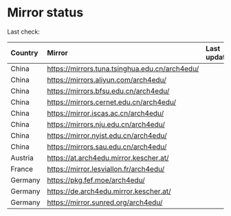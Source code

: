 <script src="./time.js"></script>
# Mirror status
Last check: <script type="text/javascript">localize(1717482389.3614502);</script>

|Country|Mirror|Last update|
|:------|:-----|:----------|
|China|https://mirrors.tuna.tsinghua.edu.cn/arch4edu/|<script type="text/javascript">localize(1717440922);</script>|
|China|https://mirrors.aliyun.com/arch4edu/|<script type="text/javascript">localize(1717267460);</script>|
|China|https://mirrors.bfsu.edu.cn/arch4edu/|<script type="text/javascript">localize(1717440922);</script>|
|China|https://mirrors.cernet.edu.cn/arch4edu/|<script type="text/javascript">localize(1717440922);</script>|
|China|https://mirror.iscas.ac.cn/arch4edu/|<script type="text/javascript">localize(1717440922);</script>|
|China|https://mirrors.nju.edu.cn/arch4edu/|<script type="text/javascript">localize(1717440922);</script>|
|China|https://mirror.nyist.edu.cn/arch4edu/|<script type="text/javascript">localize(1717440922);</script>|
|China|https://mirrors.sau.edu.cn/arch4edu/|<script type="text/javascript">localize(1717440922);</script>|
|Austria|https://at.arch4edu.mirror.kescher.at/|<script type="text/javascript">localize(1717440922);</script>|
|France|https://mirror.lesviallon.fr/arch4edu/|<script type="text/javascript">localize(1717440922);</script>|
|Germany|https://pkg.fef.moe/arch4edu/|<script type="text/javascript">localize(1717440922);</script>|
|Germany|https://de.arch4edu.mirror.kescher.at/|<script type="text/javascript">localize(1717440922);</script>|
|Germany|https://mirror.sunred.org/arch4edu/|<script type="text/javascript">localize(1717440922);</script>|

<script src="./tablefilter/tablefilter.js"></script>
<script src="./table.js"></script>